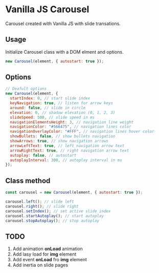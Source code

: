 # Vanilla JS Carousel

Carousel created with Vanilla JS with slide transations.

## Usage

Initialize Carousel class with a DOM elment and options.

```js
new Carousel(element, { autostart: true });
```

## Options

```js
// Deafult options
new Carousel(element, {
  startIndex: 0, // start slide index
  keyNavigation: true, // listen for arrow keys
  around: false, // slide in circle
  elevation: 0, // shadow elevation (0, 1, 2, 3)
  slideSpeed: 500, // slide speed in ms
  navigationElementsHeight: 3, // navigation line weight
  navigationColor: "#566475", // navigation lines color
  navigationOverlayColor: "#FFF", // navigation lines hover color
  showBullets: false, // show bullets navigation
  showArrows: true, // show navigation arrows
  arrowLeftText: true, // left navigation arrow text
  arrowRightText: true, // right navigation arrow text
  autoplay: false, // autostart
  autoplayInterval: 300, // autoplay interval in ms
});
```

## Class method

```js
const carousel = new Carousel(element, { autostart: true });

carousel.left(); // slide left
carousel.right(); // slide right
carousel.setIndex(); // set active slide index
carousel.startAutoplay(); // start autoplay
carousel.stopAutoplay(); // stop autoplay
```

## TODO

1. Add animation **onLoad** animation
2. Add lasy load for **img** element
3. Add event **onLoad** fro **img** element
4. Add inertia on slide pages
